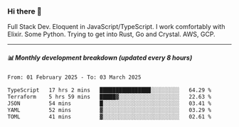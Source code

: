 ### Hi there 👋

Full Stack Dev. Eloquent in JavaScript/TypeScript. I work comfortably with Elixir. Some Python. Trying to get into Rust, Go and Crystal. AWS, GCP.

***

##### 📊 Monthly development breakdown (updated every 8 hours)

<!--START_SECTION:waka-->

```txt
From: 01 February 2025 - To: 03 March 2025

TypeScript   17 hrs 2 mins   ████████████████░░░░░░░░░   64.29 %
Terraform    5 hrs 59 mins   █████▓░░░░░░░░░░░░░░░░░░░   22.63 %
JSON         54 mins         █░░░░░░░░░░░░░░░░░░░░░░░░   03.41 %
YAML         52 mins         ▓░░░░░░░░░░░░░░░░░░░░░░░░   03.29 %
TOML         41 mins         ▓░░░░░░░░░░░░░░░░░░░░░░░░   02.61 %
```

<!--END_SECTION:waka-->
